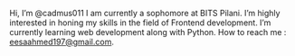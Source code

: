 Hi, I’m @cadmus011
I am currently a sophomore at BITS Pilani.
I’m highly interested in honing my skills in the field of Frontend development.
I’m currently learning web development along with Python.
How to reach me : eesaahmed197@gmail.com.
